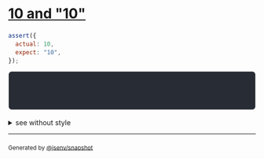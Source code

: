 # [10 and "10"](../../number.test.js#L132)

```js
assert({
  actual: 10,
  expect: "10",
});
```

![img](throw.svg)

<details>
  <summary>see without style</summary>

```console
AssertionError: actual and expect are different

actual: 10
expect: "10"
```

</details>

---

<sub>
  Generated by <a href="https://github.com/jsenv/core/tree/main/packages/independent/snapshot">@jsenv/snapshot</a>
</sub>